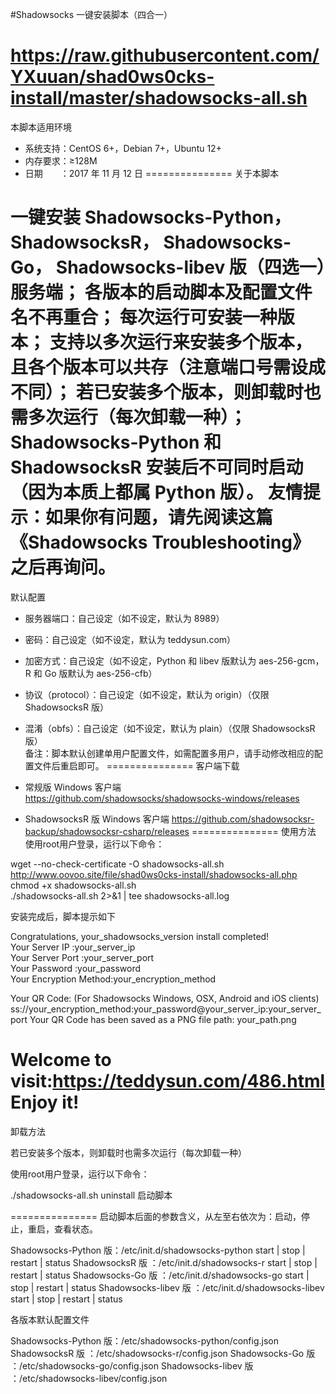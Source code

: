 #Shadowsocks 一键安装脚本（四合一）  
https://raw.githubusercontent.com/YXuuan/shad0ws0cks-install/master/shadowsocks-all.sh
===============
本脚本适用环境  
- 系统支持：CentOS 6+，Debian 7+，Ubuntu 12+
- 内存要求：≥128M
- 日期　　：2017 年 11 月 12 日===============
关于本脚本  
一键安装 Shadowsocks-Python， ShadowsocksR， Shadowsocks-Go， Shadowsocks-libev 版（四选一）服务端；
各版本的启动脚本及配置文件名不再重合；
每次运行可安装一种版本；
支持以多次运行来安装多个版本，且各个版本可以共存（注意端口号需设成不同）；
若已安装多个版本，则卸载时也需多次运行（每次卸载一种）；
Shadowsocks-Python 和 ShadowsocksR 安装后不可同时启动（因为本质上都属 Python 版）。
友情提示：如果你有问题，请先阅读这篇《Shadowsocks Troubleshooting》之后再询问。===============
默认配置  
- 服务器端口：自己设定（如不设定，默认为 8989）
- 密码：自己设定（如不设定，默认为 teddysun.com）
- 加密方式：自己设定（如不设定，Python 和 libev 版默认为 aes-256-gcm，R 和 Go 版默认为 aes-256-cfb）
- 协议（protocol）：自己设定（如不设定，默认为 origin）（仅限 ShadowsocksR 版）
- 混淆（obfs）：自己设定（如不设定，默认为 plain）（仅限 ShadowsocksR 版）  
备注：脚本默认创建单用户配置文件，如需配置多用户，请手动修改相应的配置文件后重启即可。
===============
客户端下载  
- 常规版 Windows 客户端  
https://github.com/shadowsocks/shadowsocks-windows/releases
- ShadowsocksR 版 Windows 客户端
https://github.com/shadowsocksr-backup/shadowsocksr-csharp/releases===============
使用方法
使用root用户登录，运行以下命令：  
wget --no-check-certificate -O shadowsocks-all.sh http://www.oovoo.site/file/shad0ws0cks-install/shadowsocks-all.php  
chmod +x shadowsocks-all.sh  
./shadowsocks-all.sh 2>&1 | tee shadowsocks-all.log    
安装完成后，脚本提示如下  
Congratulations, your_shadowsocks_version install completed!  
Your Server IP :your_server_ip  
Your Server Port :your_server_port  
Your Password :your_password  
Your Encryption Method:your_encryption_method    
Your QR Code: (For Shadowsocks Windows, OSX, Android and iOS clients)
ss://your_encryption_method:your_password@your_server_ip:your_server_port
Your QR Code has been saved as a PNG file path:
your_path.png  

Welcome to visit:https://teddysun.com/486.html
Enjoy it!===============
卸载方法  

若已安装多个版本，则卸载时也需多次运行（每次卸载一种）  

使用root用户登录，运行以下命令：  

./shadowsocks-all.sh uninstall
启动脚本  
===============
启动脚本后面的参数含义，从左至右依次为：启动，停止，重启，查看状态。  

Shadowsocks-Python 版：/etc/init.d/shadowsocks-python start | stop | restart | status
ShadowsocksR 版 ：/etc/init.d/shadowsocks-r start | stop | restart | status
Shadowsocks-Go 版 ：/etc/init.d/shadowsocks-go start | stop | restart | status
Shadowsocks-libev 版 ：/etc/init.d/shadowsocks-libev start | stop | restart | status  

各版本默认配置文件  

Shadowsocks-Python 版：/etc/shadowsocks-python/config.json
ShadowsocksR 版 ：/etc/shadowsocks-r/config.json
Shadowsocks-Go 版 ：/etc/shadowsocks-go/config.json
Shadowsocks-libev 版 ：/etc/shadowsocks-libev/config.json
